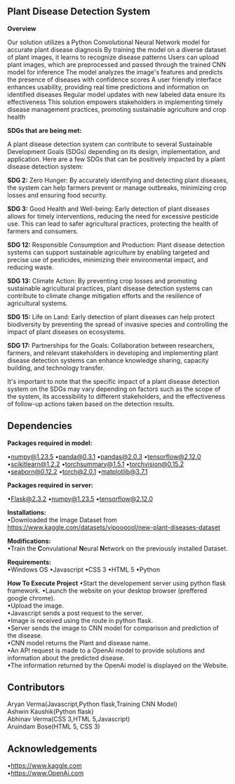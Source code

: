 
## Plant Disease Detection System
**Overview**

Our solution utilizes a Python Convolutional Neural Network model for accurate plant
disease diagnosis By training the model on a diverse dataset of plant images, it learns to
recognize disease patterns Users can upload plant images, which are preprocessed and passed
through the trained CNN model for inference The model analyzes the image's features and
predicts the presence of diseases with confidence scores A user friendly interface enhances
usability, providing real time predictions and information on identified diseases Regular model
updates with new labeled data ensure its effectiveness This solution empowers stakeholders in
implementing timely disease management practices, promoting sustainable agriculture and
crop health

**SDGs that are being met:**

A plant disease detection system can contribute to several Sustainable Development Goals (SDGs) depending on its design, implementation, and application. Here are a few SDGs that can be positively impacted by a plant disease detection system:

**SDG 2:** Zero Hunger: By accurately identifying and detecting plant diseases, the system can help farmers prevent or manage outbreaks, minimizing crop losses and ensuring food security.

**SDG 3:** Good Health and Well-being: Early detection of plant diseases allows for timely interventions, reducing the need for excessive pesticide use. This can lead to safer agricultural practices, protecting the health of farmers and consumers.

**SDG 12:** Responsible Consumption and Production: Plant disease detection systems can support sustainable agriculture by enabling targeted and precise use of pesticides, minimizing their environmental impact, and reducing waste.

**SDG 13:** Climate Action: By preventing crop losses and promoting sustainable agricultural practices, plant disease detection systems can contribute to climate change mitigation efforts and the resilience of agricultural systems.

**SDG 15:** Life on Land: Early detection of plant diseases can help protect biodiversity by preventing the spread of invasive species and controlling the impact of plant diseases on ecosystems.

**SDG 17:** Partnerships for the Goals: Collaboration between researchers, farmers, and relevant stakeholders in developing and implementing plant disease detection systems can enhance knowledge sharing, capacity building, and technology transfer.

It's important to note that the specific impact of a plant disease detection system on the SDGs may vary depending on factors such as the scope of the system, its accessibility to different stakeholders, and the effectiveness of follow-up actions taken based on the detection results.

## Dependencies

**Packages required in model:**

•numpy@1.23.5
•panda@0.3.1
•pandas@2.0.3
•tensorflow@2.12.0
•scikitlearn@1.2.2
•torchsummary@1.5.1
•torchvision@0.15.2
•seaborn@0.12.2
•torch@2.0.1
•matplotlib@3.7.1

**Packages required in server:**

•Flask@2.3.2
•numpy@1.23.5
•tensorflow@2.12.0

**Installations:**\
•Downloaded the  Image Dataset from https://www.kaggle.com/datasets/vipoooool/new-plant-diseases-dataset 

**Modifications:**\
•Train the **C**onvulational **N**eural **N**etwork on the  previously installed Dataset.

**Requirements:** \
•Windows OS
•Javascript
•CSS 3
•HTML 5
•Python

**How To Execute Project**
•Start the developement server using python flask framework.
•Launch the website on your desktop browser (preffered google chrome).\
•Upload the image.\
•Javascript sends a post request to the server.\
•Image is received using the route in python flask.\
•Server sends the image to CNN model for comparison and prediction of the disease.\
•CNN model returns the Plant and disease name.\
•An API request is made to a OpenAi model to provide solutions and information about the predicted disease.\
•The information returned by the OpenAi model is displayed on the Website.  









## Contributors

Aryan Verma(Javascript,Python flask,Training CNN Model)\
Ashwin Kaushik(Python flask)\
Abhinav Verma(CSS 3,HTML 5,Javascript)\
Aruindam Bose(HTML 5, CSS 3)

## Acknowledgements
•https://www.kaggle.com \
•https://www.OpenAi.com
